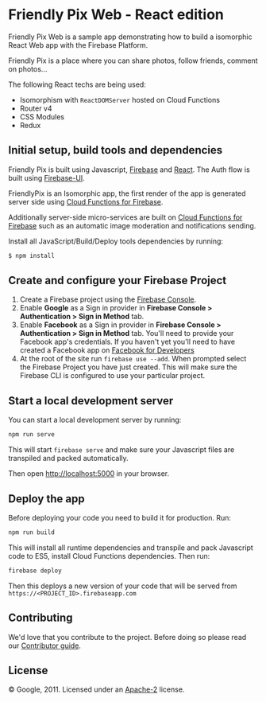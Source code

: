 # Friendly Pix Web - React edition

Friendly Pix Web is a sample app demonstrating how to build a isomorphic React Web app with the Firebase Platform.

Friendly Pix is a place where you can share photos, follow friends, comment on photos...

The following React techs are being used:
 - Isomorphism with `ReactDOMServer` hosted on Cloud Functions
 - Router v4
 - CSS Modules
 - Redux


## Initial setup, build tools and dependencies

Friendly Pix is built using Javascript, [Firebase](https://firebase.google.com/docs/web/setup) and [React](https://facebook.github.io/react/). The Auth flow is built using [Firebase-UI](https://github.com/firebase/firebaseui-web).

FriendlyPix is an Isomorphic app, the first render of the app is generated server side using [Cloud Functions for Firebase](https://firebase.google.com/docs/functions).

Additionally server-side micro-services are built on [Cloud Functions for Firebase](https://firebase.google.com/docs/functions) such as an automatic image moderation and notifications sending.

Install all JavaScript/Build/Deploy tools dependencies by running:

```bash
$ npm install
```


## Create and configure your Firebase Project

1. Create a Firebase project using the [Firebase Console](https://firebase.google.com/console).
2. Enable **Google** as a Sign in provider in **Firebase Console > Authentication > Sign in Method** tab.
3. Enable **Facebook** as a Sign in provider in **Firebase Console > Authentication > Sign in Method** tab. You'll need to provide your Facebook app's credentials. If you haven't yet you'll need to have created a Facebook app on [Facebook for Developers](https://developers.facebook.com)
4. At the root of the site run `firebase use --add`. When prompted select the Firebase Project you have just created. This will make sure the Firebase CLI is configured to use your particular project.


## Start a local development server

You can start a local development server by running:

```bash
npm run serve
```

This will start `firebase serve` and make sure your Javascript files are transpiled and packed automatically.

Then open [http://localhost:5000](http://localhost:5000) in your browser.


## Deploy the app

Before deploying your code you need to build it for production. Run:

```bash
npm run build
```

This will install all runtime dependencies and transpile and pack Javascript code to ES5, install Cloud Functions dependencies.
Then run:

```bash
firebase deploy
```

Then this deploys a new version of your code that will be served from `https://<PROJECT_ID>.firebaseapp.com`


## Contributing

We'd love that you contribute to the project. Before doing so please read our [Contributor guide](CONTRIBUTING.md).


## License

© Google, 2011. Licensed under an [Apache-2](LICENSE) license.
